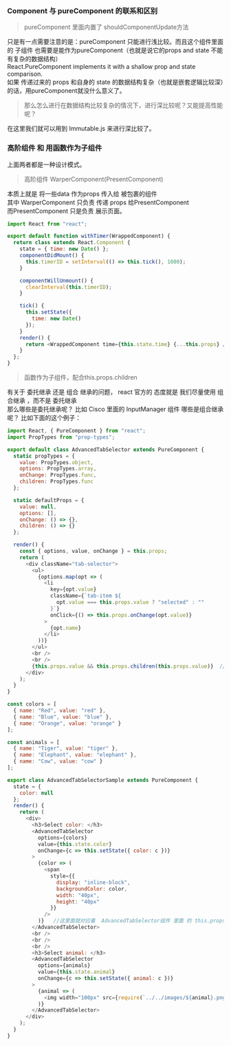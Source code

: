 ### Component 与 pureComponent 的联系和区别

> pureComponent 里面内置了 shouldComponentUpdate方法

只是有一点需要注意的是：pureComponent 只能进行浅比较。而且这个组件里面的 子组件 也需要是能作为pureComponent（也就是说它的props and state 不能有复杂的数据结构）<br>
React.PureComponent implements it with a shallow prop and state comparison.<br>
如果 传递过来的 props 和自身的 state  的数据结构复杂（也就是嵌套逻辑比较深）的话，用pureComponent就没什么意义了。<br>

> 那么怎么进行在数据结构比较复杂的情况下，进行深比较呢？又能提高性能呢？

在这里我们就可以用到 Immutable.js 来进行深比较了。


### 高阶组件 和 用函数作为子组件 

上面两者都是一种设计模式。

>高阶组件 WarperComponent(PresentComponent)

本质上就是 将一些data 作为props 传入给 被包裹的组件<br>
其中 WarperComponent 只负责 传递 props 给PresentComponent<br>
而PresentComponent 只是负责 展示页面。

```javascript
import React from "react";

export default function withTimer(WrappedComponent) {
  return class extends React.Component {
    state = { time: new Date() };
    componentDidMount() {
      this.timerID = setInterval(() => this.tick(), 1000);
    }

    componentWillUnmount() {
      clearInterval(this.timerID);
    }

    tick() {
      this.setState({
        time: new Date()
      });
    }
    render() {
      return <WrappedComponent time={this.state.time} {...this.props} />;
    }
  };
}
```

>函数作为子组件，配合this.props.children

有关于 委托继承 还是 组合 继承的问题， react 官方的 态度就是 我们尽量使用 组合继承 ，而不是 委托继承<br>
那么哪些是委托继承呢？ 比如 Cisco 里面的 InputManager 组件
哪些是组合继承呢？ 比如下面的这个例子：

```javascript
import React, { PureComponent } from "react";
import PropTypes from "prop-types";

export default class AdvancedTabSelector extends PureComponent {
  static propTypes = {
    value: PropTypes.object,
    options: PropTypes.array,
    onChange: PropTypes.func,
    children: PropTypes.func
  };

  static defaultProps = {
    value: null,
    options: [],
    onChange: () => {},
    children: () => {}
  };

  render() {
    const { options, value, onChange } = this.props;
    return (
      <div className="tab-selector">
        <ul>
          {options.map(opt => (
            <li
              key={opt.value}
              className={`tab-item ${
                opt.value === this.props.value ? "selected" : ""
              }`}
              onClick={() => this.props.onChange(opt.value)}
            >
              {opt.name}
            </li>
          ))}
        </ul>
        <br />
        <br />
        {this.props.value && this.props.children(this.props.value)}  //通过 this.props.children(parameter) 就可以做到  组合组件了
      </div>
    );
  }
}

const colors = [
  { name: "Red", value: "red" },
  { name: "Blue", value: "blue" },
  { name: "Orange", value: "orange" }
];

const animals = [
  { name: "Tiger", value: "tiger" },
  { name: "Elephant", value: "elephant" },
  { name: "Cow", value: "cow" }
];

export class AdvancedTabSelectorSample extends PureComponent {
  state = {
    color: null
  };
  render() {
    return (
      <div>
        <h3>Select color: </h3>
        <AdvancedTabSelector
          options={colors}
          value={this.state.color}
          onChange={c => this.setState({ color: c })}
        >
          {color => (
            <span
              style={{
                display: "inline-block",
                backgroundColor: color,
                width: "40px",
                height: "40px"
              }}
            />
          )}   //这里面就对应着  AdvancedTabSelector组件 里面 的 this.props.children(parameter)了
        </AdvancedTabSelector>
        <br />
        <br />
        <br />
        <h3>Select animal: </h3>
        <AdvancedTabSelector
          options={animals}
          value={this.state.animal}
          onChange={c => this.setState({ animal: c })}
        >
          {animal => (
            <img width="100px" src={require(`../../images/${animal}.png`)} />
          )}
        </AdvancedTabSelector>
      </div>
    );
  }
}
```
